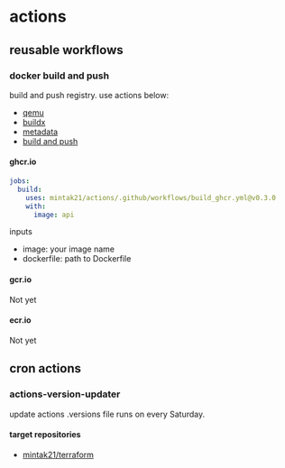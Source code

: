 # actions

## reusable workflows

### docker build and push

build and push registry.
use actions below:

- [qemu](https://github.com/docker/setup-qemu-action)
- [buildx](https://github.com/docker/setup-buildx-action)
- [metadata](https://github.com/docker/metadata-action)
- [build and push](https://github.com/docker/build-push-action)

#### ghcr.io

```yml
jobs:
  build:
    uses: mintak21/actions/.github/workflows/build_ghcr.yml@v0.3.0
    with:
      image: api
```

inputs

- image: your image name
- dockerfile: path to Dockerfile

#### gcr.io

Not yet

#### ecr.io

Not yet

## cron actions

### actions-version-updater

update actions .versions file
runs on every Saturday.

#### target repositories

- [mintak21/terraform](https://github.com/mintak21/terraform)
